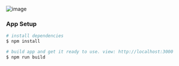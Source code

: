 ![image](https://user-images.githubusercontent.com/59766658/200256268-d78e6672-0688-4505-ab9c-8620505690f7.png)

### App Setup
```bash
# install dependencies 
$ npm install

# build app and get it ready to use. view: http://localhost:3000
$ npm run build 
```
